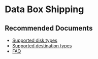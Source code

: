 
<properties
	pageTitle="Issues in job creation"
	description="Issues in job creation"
	service="microsoft.importexport.jobs"
	resource=""
	authors="madhuri n"
	ms.author="madhn"
	displayOrder=""
	selfHelpType="generic"
	supportTopicIds="32738677,32738678,32738682,32738683,32738694"
	resourceTags=""
	productPesIds="17082"
	cloudEnvironments="public,fairfax"
	articleId="16b94224-5cc6-4f85-87dc-7a3e1e5f7a64"
	ownershipId="StorageMediaEdge_ImportExport"
/>

# Data Box Shipping

## **Recommended Documents**

* [Supported disk types](https://docs.microsoft.com/azure/storage/common/storage-import-export-requirements#supported-hardware)<br>
* [Supported destination types](https://docs.microsoft.com/azure/storage/common/storage-import-export-requirements#supported-storage-types)<br>
* [FAQ](https://docs.microsoft.com/azure/storage/common/storage-import-export-service-faq?toc=/azure/storage/blobs/toc.json#preparing-disks-for-importexport)<br>